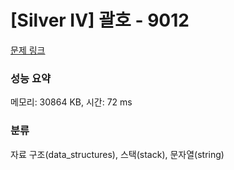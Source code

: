 # [Silver IV] 괄호 - 9012 

[문제 링크](https://www.acmicpc.net/problem/9012) 

### 성능 요약

메모리: 30864 KB, 시간: 72 ms

### 분류

자료 구조(data_structures), 스택(stack), 문자열(string)

